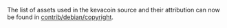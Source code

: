The list of assets used in the kevacoin source and their attribution can now be found in [contrib/debian/copyright](../contrib/debian/copyright).
